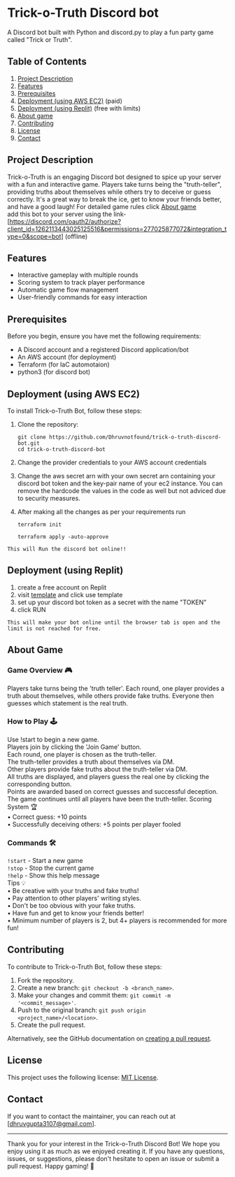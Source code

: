 # Trick-o-Truth Discord bot 

A Discord bot built with Python and discord.py to play a fun party game called "Trick or Truth".


## Table of Contents
1. [Project Description](#project-description)
2. [Features](#features)
3. [Prerequisites](#prerequisites)
4. [Deployment (using AWS EC2)](#Deployment-(using-AWS-EC2)) (paid)
5. [Deployment (using Replit)](#Deployment-(using-Replit)) (free with limits)
6. [About game](#About-Game)
7. [Contributing](#contributing)
8. [License](#license) 
9. [Contact](#contact)

## Project Description

Trick-o-Truth is an engaging Discord bot designed to spice up your server with a fun and interactive game. Players take turns being the "truth-teller", providing truths about themselves while others try to deceive or guess correctly. It's a great way to break the ice, get to know your friends better, and have a good laugh!
For detailed game rules click [About game](#About-Game)  
add this bot to your server using the link- [https://discord.com/oauth2/authorize?client_id=1262113443025125516&permissions=277025877072&integration_type=0&scope=bot] (offline)

## Features

- Interactive gameplay with multiple rounds
- Scoring system to track player performance
- Automatic game flow management
- User-friendly commands for easy interaction

## Prerequisites

Before you begin, ensure you have met the following requirements:
- A Discord account and a registered Discord application/bot
- An AWS account (for deployment)
- Terraform (for IaC automotaion)
- python3 (for discord bot) 

## Deployment (using AWS EC2)

To install Trick-o-Truth Bot, follow these steps:

1. Clone the repository:
   ```
   git clone https://github.com/Dhruvnotfound/trick-o-truth-discord-bot.git
   cd trick-o-truth-discord-bot
   ```

2. Change the provider credentials to your AWS account credentials

3. Change the aws secret arn with your own secret arn containing your discord bot token and the key-pair name of your ec2 instance. You can remove the hardcode the values in the code as well but not adviced due to security measures.

4. After making all the changes as per your requirements run 
    ```
    terraform init
    ```
    ```
    terraform apply -auto-approve
    ```
```
This will Run the discord bot online!!
```

## Deployment (using Replit)
1. create a free account on Replit
2. visit [template](https://replit.com/@dhruvgupta3107/trick-o-truth?v=1) and click use template
3. set up your discord bot token as a secret with the name "TOKEN"
4. click RUN
```
This will make your bot online until the browser tab is open and the limit is not reached for free.
```

## About Game
### Game Overview 🎮

Players take turns being the 'truth teller'. Each round, one player provides a truth about themselves, while others provide fake truths. Everyone then guesses which statement is the real truth.

### How to Play 🕹️
Use !start to begin a new game.  
Players join by clicking the 'Join Game' button.  
Each round, one player is chosen as the truth-teller.  
The truth-teller provides a truth about themselves via DM.  
Other players provide fake truths about the truth-teller via DM.  
All truths are displayed, and players guess the real one by clicking the corresponding button.  
Points are awarded based on correct guesses and successful deception.  
The game continues until all players have been the truth-teller.
Scoring System 🏆  
• Correct guess: +10 points  
• Successfully deceiving others: +5 points per player fooled  

### Commands 🛠️  
`!start` - Start a new game  
`!stop` - Stop the current game  
`!help` - Show this help message  
Tips 💡  
• Be creative with your truths and fake truths!  
• Pay attention to other players' writing styles.  
• Don't be too obvious with your fake truths.  
• Have fun and get to know your friends better!  
• Minimum number of players is 2, but 4+ players is recommended for more fun!

## Contributing

To contribute to Trick-o-Truth Bot, follow these steps:

1. Fork the repository.
2. Create a new branch: `git checkout -b <branch_name>`.
3. Make your changes and commit them: `git commit -m '<commit_message>'`.
4. Push to the original branch: `git push origin <project_name>/<location>`.
5. Create the pull request.

Alternatively, see the GitHub documentation on [creating a pull request](https://help.github.com/articles/creating-a-pull-request/).

## License

This project uses the following license: [MIT License](https://opensource.org/licenses/MIT).

## Contact

If you want to contact the maintainer, you can reach out at [dhruvgupta3107@gmail.com].

---

Thank you for your interest in the Trick-o-Truth Discord Bot! We hope you enjoy using it as much as we enjoyed creating it. If you have any questions, issues, or suggestions, please don't hesitate to open an issue or submit a pull request. Happy gaming! 🎉